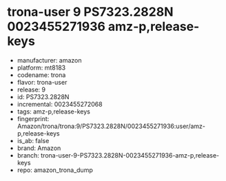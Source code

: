 # trona-user 9 PS7323.2828N 0023455271936 amz-p,release-keys
- manufacturer: amazon
- platform: mt8183
- codename: trona
- flavor: trona-user
- release: 9
- id: PS7323.2828N
- incremental: 0023455272068
- tags: amz-p,release-keys
- fingerprint: Amazon/trona/trona:9/PS7323.2828N/0023455271936:user/amz-p,release-keys
- is_ab: false
- brand: Amazon
- branch: trona-user-9-PS7323.2828N-0023455271936-amz-p,release-keys
- repo: amazon_trona_dump
